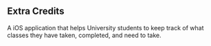 ## Extra Credits

A iOS application that helps University students to keep track of what classes they have taken, completed, and need to take.
